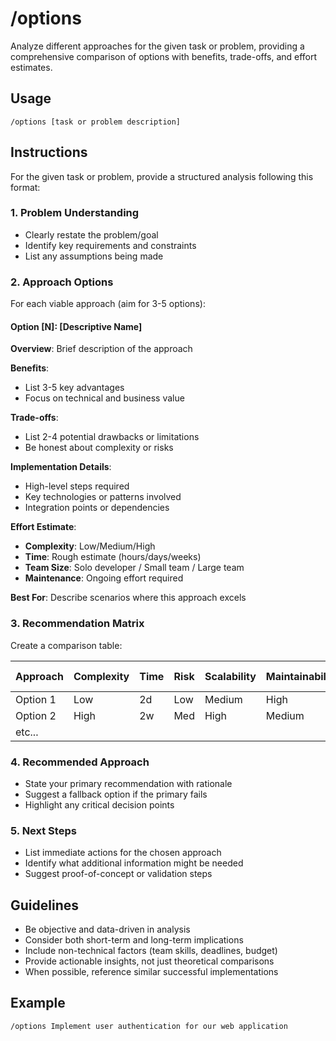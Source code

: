 # /options

Analyze different approaches for the given task or problem, providing a comprehensive comparison of options with benefits, trade-offs, and effort estimates.

## Usage

```
/options [task or problem description]
```

## Instructions

For the given task or problem, provide a structured analysis following this format:

### 1. Problem Understanding

- Clearly restate the problem/goal
- Identify key requirements and constraints
- List any assumptions being made

### 2. Approach Options

For each viable approach (aim for 3-5 options):

#### Option [N]: [Descriptive Name]

**Overview**: Brief description of the approach

**Benefits**:

- List 3-5 key advantages
- Focus on technical and business value

**Trade-offs**:

- List 2-4 potential drawbacks or limitations
- Be honest about complexity or risks

**Implementation Details**:

- High-level steps required
- Key technologies or patterns involved
- Integration points or dependencies

**Effort Estimate**:

- **Complexity**: Low/Medium/High
- **Time**: Rough estimate (hours/days/weeks)
- **Team Size**: Solo developer / Small team / Large team
- **Maintenance**: Ongoing effort required

**Best For**: Describe scenarios where this approach excels

### 3. Recommendation Matrix

Create a comparison table:

| Approach | Complexity | Time | Risk | Scalability | Maintainability | Overall Score |
| -------- | ---------- | ---- | ---- | ----------- | --------------- | ------------- |
| Option 1 | Low        | 2d   | Low  | Medium      | High            | 7/10          |
| Option 2 | High       | 2w   | Med  | High        | Medium          | 6/10          |
| etc...   |            |      |      |             |                 |               |

### 4. Recommended Approach

- State your primary recommendation with rationale
- Suggest a fallback option if the primary fails
- Highlight any critical decision points

### 5. Next Steps

- List immediate actions for the chosen approach
- Identify what additional information might be needed
- Suggest proof-of-concept or validation steps

## Guidelines

- Be objective and data-driven in analysis
- Consider both short-term and long-term implications
- Include non-technical factors (team skills, deadlines, budget)
- Provide actionable insights, not just theoretical comparisons
- When possible, reference similar successful implementations

## Example

```
/options Implement user authentication for our web application
```
